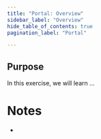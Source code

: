 ```yaml
---
title: "Portal: Overview" 
sidebar_label: "Overview"
hide_table_of_contents: true
pagination_label: "Portal" 

---
```

## Purpose

In this exercise, we will learn ...


# Notes 

 - 
 